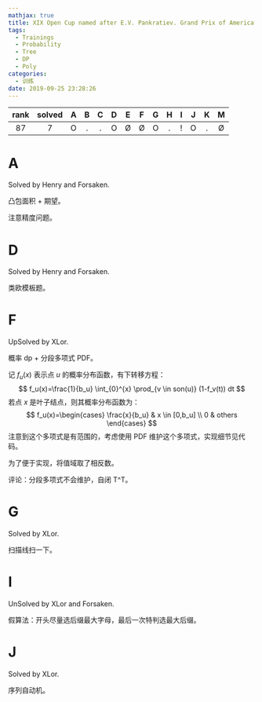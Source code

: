 ```yaml
---
mathjax: true
title: XIX Open Cup named after E.V. Pankratiev. Grand Prix of America
tags:
  - Trainings
  - Probability
  - Tree
  - DP
  - Poly
categories:
  - 训练
date: 2019-09-25 23:28:26
---
```


| rank | solved |  A  |  B  |  C  |  D  |  E  |  F  |  G  |  H  |  I  |  J  |  K  |  M  |
| :--: | :----: | :-: | :-: | :-: | :-: | :-: | :-: | :-: | :-: | :-: | :-: | :-: | :-: |
|  87  |   7    |  O  |  .  |  .  |  O  |  Ø  |  Ø  |  O  |  .  |  !  |  O  |  .  |  Ø  |

<!--more-->

# A

Solved by Henry and Forsaken.

凸包面积 + 期望。

注意精度问题。

# D

Solved by Henry and Forsaken.

类欧模板题。

# F

UpSolved by XLor.

概率 dp + 分段多项式 PDF。

记 $f_u(x)$ 表示点 $u$ 的概率分布函数，有下转移方程：
$$
f_u(x)=\frac{1}{b_u} \int_{0}^{x} \prod_{v \in son(u)} (1-f_v(t)) dt
$$
若点 $x$ 是叶子结点，则其概率分布函数为：
$$
f_u(x)=\begin{cases}
\frac{x}{b_u} & x \in [0,b_u] \\
0 & others
\end{cases}
$$
注意到这个多项式是有范围的，考虑使用 PDF 维护这个多项式，实现细节见代码。

为了便于实现，将值域取了相反数。

评论：分段多项式不会维护，自闭 T^T。

# G

Solved by XLor.

扫描线扫一下。

# I

UnSolved by XLor and Forsaken.

假算法：开头尽量选后缀最大字母，最后一次特判选最大后缀。

# J

Solved by XLor.

序列自动机。